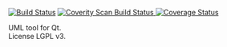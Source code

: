 [![Build Status](https://travis-ci.org/vt4a2h/uml-tool.svg?branch=master)](https://travis-ci.org/vt4a2h/uml-tool/builds)
<a href="https://scan.coverity.com/projects/5161">
  <img alt="Coverity Scan Build Status"
       src="https://scan.coverity.com/projects/5161/badge.svg"/>
</a>
[![Coverage Status](https://coveralls.io/repos/vt4a2h/uml-tool/badge.svg?branch=master)](https://coveralls.io/r/vt4a2h/uml-tool?branch=master)

UML tool for Qt.<br>
License LGPL v3.

